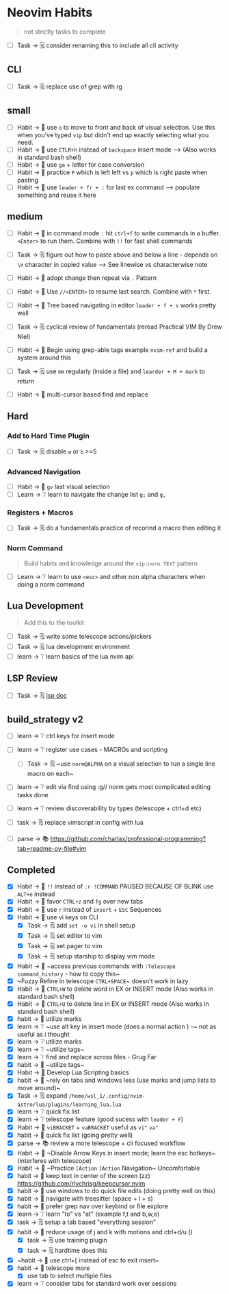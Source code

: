 # Neovim Habits

> not strictly tasks to complete

- [ ] Task -> 🗒️ consider renaming this to include all cli activity

## CLI

- [ ] Task -> 🗒️ replace use of grep with rg

## small

- [ ] Habit -> 🏃 use `o` to move to front and back of visual selection. Use this when you've typed `vip` but didn't end up exactly selecting what you need.
- [ ] Habit -> 🏃 use `CTLR+h` instead of `backspace` insert mode --> (Also works in standard bash shell)
- [ ] Habit -> 🏃 use `ga` + letter for case conversion
- [ ] Habit -> 🏃 practice `P` which is left left vs `p` which is right paste when pasting
- [ ] Habit -> 🏃 use `leader + fr + :` for last ex command --> populate something and reuse it here

## medium

- [ ] Habit -> 🏃 in command mode `:` hit `ctrl+f` to write commands in a buffer. `<Enter>` to run them. Combine with `!!` for fast shell commands

- [ ] Task -> 🗒️ figure out how to paste above and below a line - depends on `\n` character in copied value --> See linewise vs characterwise note
- [ ] Habit -> 🏃 adopt change then repeat via `.` Pattern
- [ ] Habit -> 🏃 Use `//<ENTER>` to resume last search. Combine with `*` first.

- [ ] Habit -> 🏃 Tree based navigating in editor `leader + f + s` works pretty well
- [ ] Task -> 🗒️ cyclical review of fundamentals (reread Practical VIM By Drew Niel)
- [ ] Habit -> 🏃 Begin using grep-able tags example `nvim-ref` and build a system around this
- [ ] Task -> 🗒️ use `mm` regularly (inside a file) and `learder + M + mark` to return

- [ ] Habit -> 🏃 multi-cursor based find and replace

## Hard

### Add to Hard Time Plugin

- [ ] Task -> 🗒️ disable `w` or `b` >=5

### Advanced Navigation

- [ ] Habit -> 🏃 `gv` last visual selection
- [ ] Learn -> ❔ learn to navigate the change list `g;` and `g,`

### Registers + Macros

- [ ] Task -> 🗒️ do a fundamentals practice of recorind a macro then editing it

### Norm Command

> Build habits and knowledge around the `vip:norm TEXT` pattern

- [ ] Learn -> ❔ learn to use `<esc>` and other non alpha characters when doing a norm command

## Lua Development

> Add this to the toolkit

- [ ] Task -> 🗒️ write some telescope actions/pickers
- [ ] Task -> 🗒️ lua development environment
- [ ] learn -> ❔ learn basics of the lua nvim api

## LSP Review

- [ ] Task -> 🗒️ [lsp doc](../IDE_Rebuild_References/nvim_ref_LSP_Info.md)

## build_strategy v2

- [ ] learn -> ❔ ctrl keys for insert mode
- [ ] learn -> ❔ register use cases - MACROs and scripting
  - [ ] Task -> 🗒️ ~use `norm@ALPHA` on a visual selection to run a single line macro on each~
- [ ] learn -> ❔ edit via find using :g/<pattern>/ norm gets most complicated editing tasks done

- [ ] learn -> ❔ review discoverability by types (telescope + ctrl+d etc)
- [ ] task -> 🗒️ replace vimscript in config with lua

- [ ] parse -> 📚 https://github.com/charlax/professional-programming?tab=readme-ov-file#vim

## Completed

- [x] Habit -> 🏃 `!!` instead of `:r !COMMAND` PAUSED BECAUSE OF BLINK use `ALT+e` instead
- [x] Habit -> 🏃 favor `CTRL+z` and `fg` over new tabs
- [x] Habit -> 🏃 use `r` instead of `insert` + `ESC` Sequences
- [x] Habit -> 🏃 use vi keys on CLI
  - [x] Task -> 🗒️ add `set -o vi` in shell setup
  - [x] Task -> 🗒️ set editor to vim
  - [x] Task -> 🗒️ set pager to vim
  - [x] Task -> 🗒️ setup starship to display vim mode
- [x] Habit -> 🏃 ~access previous commands with `:Telescope command_history` - how to copy this~
- [x] ~Fuzzy Refine in telescope `CTRL+SPACE`~ doesn't work in lazy
- [x] Habit -> 🏃 `CTRL+W` to delete word in EX or INSERT mode (Also works in standard bash shell)
- [x] Habit -> 🏃 `CTRL+U` to delete line in EX or INSERT mode (Also works in standard bash shell)
- [x] habit -> 🏃 utilize marks
- [x] learn -> ❔ ~use alt key in insert mode (does a normal action ) -~ not as useful as i thought
- [x] learn -> ❔ utilize marks
- [x] learn -> ❔ ~utilize tags~
- [x] learn -> ❔ find and replace across files - Grug Far
- [x] habit -> 🏃 ~utilize tags~
- [x] Habit -> 🏃 Develop Lua Scripting basics
- [x] habit -> 🏃 ~rely on tabs and windows less (use marks and jump lists to move around)~
- [x] Task -> 🗒️ expand `/home/wsl_1/.config/nvim-astro/lua/plugins/learning_lua.lua`
- [x] learn -> ❔ quick fix list
- [x] learn -> ❔ telescope feature (good sucess with `leader + F`)
- [x] Habit -> 🏃 `viBRACKET` + `vaBRACKET` useful as `vi"` `va"`
- [x] habit -> 🏃 quick fix list (going pretty well)
- [x] parse -> 📚 review a more telescope + cli focused workflow
- [x] Habit -> 🏃 ~Disable Arrow Keys in insert mode; learn the esc hotkeys~ (interferes with telescope)
- [x] Habit -> 🏃 ~Practice `[Action` `]Action` Navigation~ Uncomfortable
- [x] habit -> 🏃 keep text in center of the screen (zz) https://github.com/rlychrisg/keepcursor.nvim
- [x] habit -> 🏃 use windows to do quick file edits (doing pretty well on this)
- [x] habit -> 🏃 navigate with treesitter (space + l + s)
- [x] habit -> 🏃 prefer grep nav over keybind or file explore
- [x] learn -> ❔ learn "to" vs "at" (example f,t and b,w,e)
- [x] task -> 🗒️ setup a tab based "everything session"
- [x] habit -> 🏃 reduce usage of j and k with motions and ctrl+d/u ()
  - [x] task -> 🗒️ use training plugin
  - [x] task -> 🗒️ hardtime does this
- [x] ~habit -> 🏃 use ctrl+[ instead of esc to exit insert~
- [x] habit -> 🏃 telescope more
  - [x] use tab to select multiple files
- [x] learn -> ❔ consider tabs for standard work over sessions
